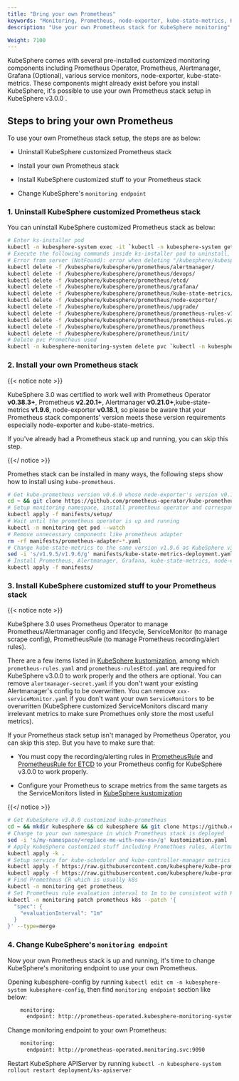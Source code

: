 ```yaml
---
title: "Bring your own Prometheus"
keywords: "Monitoring, Prometheus, node-exporter, kube-state-metrics, KubeSphere, Kubernetes"
description: "Use your own Prometheus stack for KubeSphere monitoring"

Weight: 7100
---
```


KubeSphere comes with several pre-installed customized monitoring components including Prometheus Operator, Prometheus, Alertmanager, Grafana (Optional), various service monitors, node-exporter, kube-state-metrics. These components might already exist before you install KubeSphere, it's possible to use your own Prometheus stack setup in KubeSphere v3.0.0 .

## Steps to bring your own Prometheus

To use your own Prometheus stack setup, the steps are as below:

- Uninstall KubeSphere customized Prometheus stack

- Install your own Prometheus stack

- Install KubeSphere customized stuff to your Prometheus stack

- Change KubeSphere's `monitoring endpoint`

### 1. Uninstall KubeSphere customized Prometheus stack

You can uninstall KubeSphere customized Prometheus stack as below:

```bash
# Enter ks-installer pod
kubectl -n kubesphere-system exec -it `kubectl -n kubesphere-system get pod|grep ks-installer|awk '{print $1}'` -- /bin/sh
# Execute the following commands inside ks-installer pod to uninstall, pls ignore errors like below:
# Error from server (NotFound): error when deleting "/kubesphere/kubesphere/prometheus/xx/xxx.yaml": xxx "xxx" not found
kubectl delete -f /kubesphere/kubesphere/prometheus/alertmanager/
kubectl delete -f /kubesphere/kubesphere/prometheus/devops/
kubectl delete -f /kubesphere/kubesphere/prometheus/etcd/
kubectl delete -f /kubesphere/kubesphere/prometheus/grafana/
kubectl delete -f /kubesphere/kubesphere/prometheus/kube-state-metrics/
kubectl delete -f /kubesphere/kubesphere/prometheus/node-exporter/
kubectl delete -f /kubesphere/kubesphere/prometheus/upgrade/
kubectl delete -f /kubesphere/kubesphere/prometheus/prometheus-rules-v1.16\+.yaml
kubectl delete -f /kubesphere/kubesphere/prometheus/prometheus-rules.yaml
kubectl delete -f /kubesphere/kubesphere/prometheus/prometheus
kubectl delete -f /kubesphere/kubesphere/prometheus/init/
# Delete pvc Prometheus used
kubectl -n kubesphere-monitoring-system delete pvc `kubectl -n kubesphere-monitoring-system get pvc | grep -v VOLUME | awk '{print $1}' |  tr '\n' ' '`
```

### 2. Install your own Prometheus stack

{{< notice note >}}

KubeSphere 3.0 was certified to work well with Prometheus Operator **v0.38.3+**, Prometheus **v2.20.1+**, Alertmanager **v0.21.0+**,kube-state-metrics **v1.9.6**, node-exporter **v0.18.1**, so please be aware that your Prometheus stack components' version meets these version requirements especially node-exporter and kube-state-metrics.

If you've already had a Prometheus stack up and running, you can skip this step.

{{</ notice >}}

Promethes stack can be installed in many ways, the following steps show how to install using `kube-prometheus`. 

```bash
# Get kube-prometheus version v0.6.0 whose node-exporter's version v0.18.1 matches the one KubeSphere v3.0.0 used
cd ~ && git clone https://github.com/prometheus-operator/kube-prometheus.git && cd kube-prometheus && git checkout tags/v0.6.0 -b v0.6.0
# Setup monitoring namespace, install prometheus operator and corresponding roles
kubectl apply -f manifests/setup/
# Wait until the prometheus operator is up and running
kubectl -n monitoring get pod --watch
# Remove unnecessary components like prometheus adapter
rm -rf manifests/prometheus-adapter-*.yaml
# Change kube-state-metrics to the same version v1.9.6 as KubeSphere v3.0.0 used
sed -i 's/v1.9.5/v1.9.6/g' manifests/kube-state-metrics-deployment.yaml
# Install Prometheus, Alertmanager, Grafana, kube-state-metrics, node-exporter
kubectl apply -f manifests/
```

### 3. Install KubeSphere customized stuff to your Prometheus stack

{{< notice note >}}

KubeSphere 3.0 uses Prometheus Operator to manage Prometheus/Alertmanager config and lifecycle, ServiceMonitor (to manage scrape config), PrometheusRule (to manage Prometheus recording/alert rules).

There are a few items listed in [KubeSphere kustomization](https://github.com/kubesphere/kube-prometheus/blob/ks-v3.0/kustomize/kustomization.yaml), among which `prometheus-rules.yaml` and `prometheus-rulesEtcd.yaml` are required for KubeSphere v3.0.0 to work properly and the others are optional. You can remove `alertmanager-secret.yaml` if you don't want your existing Alertmanager's config to be overwritten. You can remove `xxx-serviceMonitor.yaml` if you don't want your own `ServiceMonitors` to be overwritten (KubeSphere customized ServiceMonitors discard many irrelevant metrics to make sure Promethues only store the most useful metrics).

If your Prometheus stack setup isn't managed by Prometheus Operator, you can skip this step. But you have to make sure that:

- You must copy the recording/alerting rules in [PrometheusRule](https://github.com/kubesphere/kube-prometheus/blob/ks-v3.0/kustomize/prometheus-rules.yaml) and [PrometheusRule for ETCD](https://github.com/kubesphere/kube-prometheus/blob/ks-v3.0/kustomize/prometheus-rulesEtcd.yaml) to your Prometheus config for KubeSphere v3.0.0 to work properly.

- Configure your Prometheus to scrape metrics from the same targets as the ServiceMonitors listed in [KubeSphere kustomization](https://github.com/kubesphere/kube-prometheus/blob/ks-v3.0/kustomize/kustomization.yaml)

{{</ notice >}}

```bash
# Get KubeSphere v3.0.0 customized kube-prometheus
cd ~ && mkdir kubesphere && cd kubesphere && git clone https://github.com/kubesphere/kube-prometheus.git && cd kube-prometheus/kustomize
# Change to your own namespace in which Prometheus stack is deployed
sed -i 's/my-namespace/<replace-me-with-new-ns>/g' kustomization.yaml
# Apply KubeSphere customized stuff including Promethues rules, Alertmanager config, various ServiceMonitors.  
kubectl apply -k .
# Setup service for kube-scheduler and kube-controller-manager metrics exposure
kubectl apply -f https://raw.githubusercontent.com/kubesphere/kube-prometheus/ks-v3.0/kustomize/prometheus-serviceKubeScheduler.yaml
kubectl apply -f https://raw.githubusercontent.com/kubesphere/kube-prometheus/ks-v3.0/kustomize/prometheus-serviceKubeControllerManager.yaml
# Find Prometheus CR which is usually k8s
kubectl -n monitoring get prometheus
# Set Prometheus rule evaluation interval to 1m to be consistent with KubeSphere v3.0.0 customized ServiceMonitor, rule evaluation interval should be greater or equal to scrape interval.
kubectl -n monitoring patch prometheus k8s --patch '{
  "spec": {
    "evaluationInterval": "1m"
  }
}' --type=merge
```

### 4. Change KubeSphere's `monitoring endpoint`

Now your own Prometheus stack is up and running, it's time to change KubeSphere's monitoring endpoint to use your own Prometheus.

Opening kubesphere-config by running `kubectl edit cm -n kubesphere-system kubesphere-config`, then find `monitoring endpoint` section like below:

```bash
    monitoring:
      endpoint: http://prometheus-operated.kubesphere-monitoring-system.svc:9090
```

Change monitoring endpoint to your own Prometheus:

```bash
    monitoring:
      endpoint: http://prometheus-operated.monitoring.svc:9090
```

Restart KubeSphere APIServer by running `kubectl -n kubesphere-system rollout restart deployment/ks-apiserver`